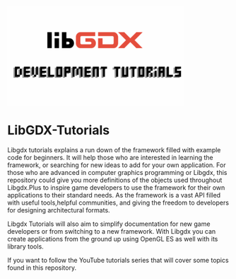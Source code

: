 <img src="https://github.com/PhilipModDev/Libgdx-Tutorials/blob/main/Game%20development.png" alt="Game Development Tutorials" width="400" align="top"/>

# LibGDX-Tutorials
Libgdx tutorials explains a run down of the framework filled with example code for beginners. It will help those who are interested in learning the framework, or searching for new ideas to add for your own application. For those who are advanced in computer graphics programming or Libgdx, this repository could give you more definitions of the objects used throughout Libgdx.Plus to inspire game developers to use the framework for their own applications to their standard needs. As the framework is a vast API filled with useful tools,helpful communities, and giving the freedom to developers for designing architectural formats.

Libgdx Tutorials will also aim to simplify documentation for new game developers or from switching to a new framework. With Libgdx you can create applications from the ground up using OpenGL ES as well with its library tools. 

If you want to follow the YouTube tutorials series that will cover some topics found in this
repository.

<a href = "https://www.youtube.com/watch?v=p2lUdy68s_M&list=PLLwCf-qdpyEnB_FO_1HkUFh7smwGNjAaC">


